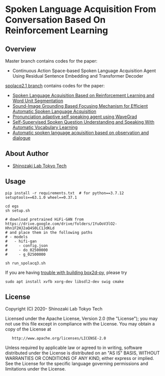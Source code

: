 Spoken Language Acquisition From Conversation Based On Reinforcement Learning
=====================================================



Overview
--------
Master branch contains codes for the paper:
- Continuous Action Space-based Spoken Language Acquisition Agent Using Residual Sentence Embedding and Transformer Decoder

[spolacq2.1 branch](/tttslab/spolacq/tree/spolacq2.1) contains codes for the paper:
- [Spoken Language Acquisition Based on Reinforcement Learning and Word Unit Segmentation](https://ieeexplore.ieee.org/abstract/document/9053326)
- [Sound-Image Grounding Based Focusing Mechanism for Efficient Automatic Spoken Language Acquisition](http://www.interspeech2020.org/uploadfile/pdf/Thu-2-4-4.pdf)
- [Pronunciation adaptive self speaking agent using WaveGrad](https://aaai-sas-2022.github.io/)
- [Self-Supervised Spoken Question Understanding and Speaking With Automatic Vocabulary Learning](https://ieeexplore.ieee.org/abstract/document/9660413)
- [Automatic spoken language acquisition based on observation and dialogue](https://ieeexplore.ieee.org/abstract/document/9817627)

About Author
-------------
- [Shinozaki Lab Tokyo Tech](http://www.ts.ip.titech.ac.jp/)

Usage
-----
```
pip install -r requirements.txt  # for python==3.7.12 setuptools==63.1.0 wheel==0.37.1

cd egs
sh setup.sh

# download pretrained HiFi-GAN from https://drive.google.com/drive/folders/1YuOoV3lO2-Hhn1F2HJ2aQ4S0LC1JdKLd
# and place them in the following paths
# - models
#   - hifi-gan
#     - config.json
#     - do_02500000
#     - g_02500000

sh run_spolacq3.sh
```
If you are having [trouble with building box2d-py](https://github.com/openai/gym/issues/218), please try
```
sudo apt install xvfb xorg-dev libsdl2-dev swig cmake
```

License
-------
Copyright (C) 2020- Shinozaki Lab Tokyo Tech

Licensed under the Apache License, Version 2.0 (the "License");
you may not use this file except in compliance with the License.
You may obtain a copy of the License at

       http://www.apache.org/licenses/LICENSE-2.0

Unless required by applicable law or agreed to in writing, software
distributed under the License is distributed on an "AS IS" BASIS,
WITHOUT WARRANTIES OR CONDITIONS OF ANY KIND, either express or implied.
See the License for the specific language governing permissions and
limitations under the License.